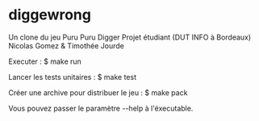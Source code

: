 # diggewrong
Un clone du jeu Puru Puru Digger
Projet étudiant (DUT INFO à Bordeaux)
Nicolas Gomez & Timothée Jourde

Executer :
  $ make run

Lancer les tests unitaires :
  $ make test

Créer une archive pour distribuer le jeu :
  $ make pack

Vous pouvez passer le paramètre --help à l'éxecutable.